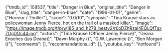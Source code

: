 {"tmdb_id": 108537, "title": "Danger in Blue", "original_title": "Danger in Blue", "slug_title": "danger-in-blue", "date": "1996-01-01", "genre": ["Horreur / Thriller"], "score": "0.0/10", "synopsis": "Tina Krause stars as policewoman Jenny Pierce, hot on the trail of a masked killer.", "image": "https://image.tmdb.org/t/p/w185_and_h278_bestv2/r6oDZhRzal4EQLQfTax7OgDOc44.jpg", "actors": ["Tina Krause (Officer Jenny Pierce)", "Deana Enoches ((as Deana))", "Dawn Murphy ()", "G.W. Lawrence ()", "Ben Morgan ()"], "comments": [], "recommandations_id": [], "youtube_key": "notfound"}